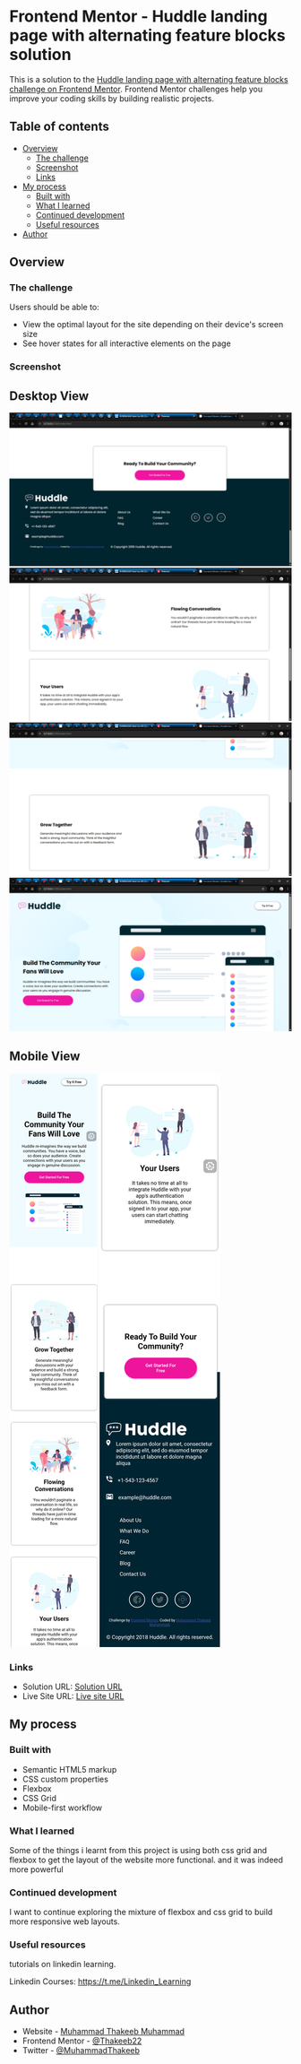 # Frontend Mentor - Huddle landing page with alternating feature blocks solution

This is a solution to the [Huddle landing page with alternating feature blocks challenge on Frontend Mentor](https://www.frontendmentor.io/challenges/huddle-landing-page-with-alternating-feature-blocks-5ca5f5981e82137ec91a5100). Frontend Mentor challenges help you improve your coding skills by building realistic projects. 

## Table of contents

- [Overview](#overview)
  - [The challenge](#the-challenge)
  - [Screenshot](#screenshot)
  - [Links](#links)
- [My process](#my-process)
  - [Built with](#built-with)
  - [What I learned](#what-i-learned)
  - [Continued development](#continued-development)
  - [Useful resources](#useful-resources)
- [Author](#author)


## Overview

### The challenge

Users should be able to:

- View the optimal layout for the site depending on their device's screen size
- See hover states for all interactive elements on the page

### Screenshot
## Desktop View
![](./design/Frontend%20Mentor%20_%20Huddle%20landing%20page%20with%20alternating%20feature%20blocks%20-%20Google%20Chrome%2003_06_2025%2010_36_05.png)
![](./design/Frontend%20Mentor%20_%20Huddle%20landing%20page%20with%20alternating%20feature%20blocks%20-%20Google%20Chrome%2003_06_2025%2010_36_17.png)
![](./design/Frontend%20Mentor%20_%20Huddle%20landing%20page%20with%20alternating%20feature%20blocks%20-%20Google%20Chrome%2003_06_2025%2010_36_25.png)
![](./design/Frontend%20Mentor%20_%20Huddle%20landing%20page%20with%20alternating%20feature%20blocks%20-%20Google%20Chrome%2003_06_2025%2010_36_31.png)
## Mobile View
![](./design/Screenshot_20250603-103711.jpg)
![](./design/Screenshot_20250603-103800.jpg)


### Links

- Solution URL: [Solution URL](https://www.frontendmentor.io/solutions/responsive-huddle-landing-page-9tKmUhbI2G)
- Live Site URL: [Live site URL](https://thakeeb22.github.io/Huddle-Landing-Page/)

## My process

### Built with

- Semantic HTML5 markup
- CSS custom properties
- Flexbox
- CSS Grid
- Mobile-first workflow

### What I learned
Some of the things i learnt from this project is using both css grid and flexbox to get the layout of the website more functional. and it was indeed more powerful

### Continued development

I want to continue exploring the mixture of flexbox and css grid to build more responsive web layouts.


### Useful resources

tutorials on linkedin learning. 

Linkedin Courses: https://t.me/Linkedin_Learning

## Author

- Website - [Muhammad Thakeeb Muhammad](https://thakeeb22.github.io/Huddle-Landing-Page/)
- Frontend Mentor - [@Thakeeb22](https://www.frontendmentor.io/profile/Thakeeb22)
- Twitter - [@MuhammadThakeeb](https://x.com/MuhammadThakeeb?s=09)


